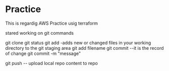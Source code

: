 # Practice

This is regardig AWS Practice usig terraform

stared working on git commands

git clone
git status
git add -adds new or changed files in your working directory to the git staging area
        git add filename
git commit --it is the record of change
        git commit -m "message"

git push -- upload local repo content to repo